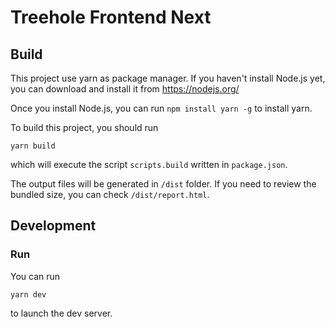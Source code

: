 # Treehole Frontend Next

## Build

This project use yarn as package manager. If you haven't install Node.js yet, you can download and install it from https://nodejs.org/

Once you install Node.js, you can run ```npm install yarn -g``` to install yarn.

To build this project, you should run

```shell
yarn build
```

which will execute the script ```scripts.build``` written in ```package.json```.

The output files will be generated in ```/dist``` folder. If you need to review the bundled size, you can check ```/dist/report.html```.

## Development

### Run

You can run
```shell
yarn dev
```
to launch the dev server.
